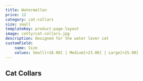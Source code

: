 ```yaml
---
title: Watermellon
price: 12
category: cat-collars
size: small
templateKey: product-page-layout
image: catty/cat-collars.jpg
description: Designed for the water lover cat
customField: 
    name: Size
    values: Small[+18.00] | Medium[+23.00] | Large[+25.00]
---
```


## Cat Collars
